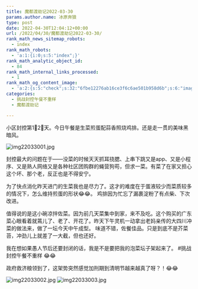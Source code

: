 ```yaml
---
title: 魔都渡劫记2022-03-30
params.author.name: 冰原奔狼
type: post
date: 2022-04-30T12:04:12+00:00
url: /2022/04/30/魔都渡劫记2022-03-30/
rank_math_news_sitemap_robots:
  - index
rank_math_robots:
  - 'a:1:{i:0;s:5:"index";}'
rank_math_analytic_object_id:
  - 84
rank_math_internal_links_processed:
  - 1
rank_math_og_content_image:
  - 'a:2:{s:5:"check";s:32:"6fbe12276ab16ce3f6c6ae501b958d6b";s:6:"images";a:0:{}}'
categories:
  - 挑战封控午餐不重样
  - 魔都渡劫记

---
```

小区封控第1⃣️2⃣️天。今日午餐是生菜煎蛋配蒜香照烧鸡排。还是走一贯的美味黑暗风。

<img decoding="async" src="https://i0.wp.com/s2.loli.net/2022/04/30/uUly89ADNaz2Bgr.jpg?w=640&#038;ssl=1" alt="img22033001.jpg" data-recalc-dims="1" />

封控最大的问题在于——没菜的时候天天抓耳挠腮、上串下跳又是app、又是小程序、又是熟人网络又是各种社区团购群的蝇营狗苟，但求一菜。有菜了在家又担心这个坏、那个老，反正也是不得安宁。

为了快点消化昨天进门的生菜我也是尽力了。这才的难度在于蛋液较少而菜质较多的情况下，怎么维持煎蛋的形状😂😂。 鸡排因为忙忘了漏裹淀粉了有点柴、下次改进。

值得说的是这小碗凉拌佐菜。因为前几天菜集中到家，来不及吃。这个购买的广东菜心眼看着就蔫儿了、老了、开花了。昨天下午灵机一动拿出老妈亲传的大四川冲菜的做法来，做了一坛今天中午成型。 味道不错，佐餐佳品。只是到底不是芥菜苔，冲劲儿上就差了一大截，但也还好。

我在想如果愚人节后还要封闭的话，我是不是要把我的泡菜坛子架起来了。 #挑战封控午餐不重样 😂😂

政府救济粮领到了，这架势突然感觉加刑期到清明节越来越真了呀？！😂😂

<img decoding="async" src="https://i0.wp.com/s2.loli.net/2022/04/30/FpkcXQvx1M4KL5U.jpg?w=640&#038;ssl=1" alt="img22033002.jpg" data-recalc-dims="1" />
<img decoding="async" src="https://i0.wp.com/s2.loli.net/2022/04/30/dt21J6eUN3z754l.jpg?w=640&#038;ssl=1" alt="img22033003.jpg" data-recalc-dims="1" />
